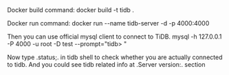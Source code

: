 Docker build command:
docker build -t tidb .

Docker run command:
docker run --name tidb-server -d -p 4000:4000

Then you can use official mysql client to connect to TiDB.
mysql -h 127.0.0.1 -P 4000 -u root -D test --prompt="tidb> "  

Now type .status;. in tidb shell to check whether you are actually connected to tidb.
And you could see tidb related info at .Server version:. section

